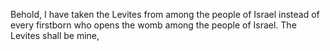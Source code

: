 Behold, I have taken the Levites from among the people of Israel instead of every firstborn who opens the womb among the people of Israel. The Levites shall be mine,
